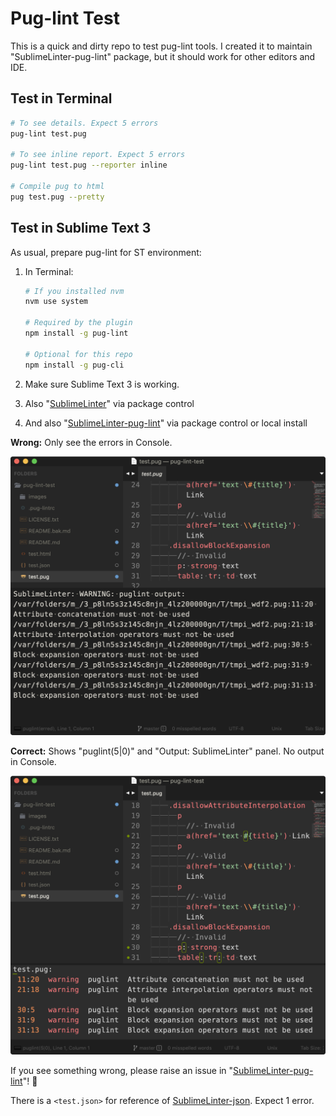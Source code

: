 # Pug-lint Test

This is a quick and dirty repo to test pug-lint tools. I created it to maintain "SublimeLinter-pug-lint" package, but it should work for other editors and IDE.

## Test in Terminal

```sh
# To see details. Expect 5 errors
pug-lint test.pug

# To see inline report. Expect 5 errors
pug-lint test.pug --reporter inline

# Compile pug to html
pug test.pug --pretty
```

## Test in Sublime Text 3

As usual, prepare pug-lint for ST environment:

1. In Terminal:

	```sh
	# If you installed nvm
	nvm use system

	# Required by the plugin
	npm install -g pug-lint

	# Optional for this repo
	npm install -g pug-cli
	```

1. Make sure Sublime Text 3 is working.
1. Also "[SublimeLinter][sublimelinter]" via package control
1. And also "[SublimeLinter-pug-lint][sublimelinter_pug]" via package control or local install

**Wrong:** Only see the errors in Console.

![SublimeLinter-pug-lint Wrong Screenshot][wrong_shot]

**Correct:** Shows "puglint(5|0)" and "Output: SublimeLinter" panel. No output in Console.

![SublimeLinter-pug-lint Correct Screenshot][correct_shot]

If you see something wrong, please raise an issue in "[SublimeLinter-pug-lint][sublimelinter_pug]"! :bow:

There is a `<test.json>` for reference of [SublimeLinter-json][sublimelinter_json]. Expect 1 error.


[wrong_shot]: images/sublimelinter-pug-lint-wrong-screenshot.png
[correct_shot]: images/sublimelinter-pug-lint-correct-screenshot.png

[sublimelinter]: https://github.com/SublimeLinter/SublimeLinter
[sublimelinter_pug]: https://github.com/SublimeLinter/SublimeLinter-pug-lint
[sublimelinter_json]: https://github.com/SublimeLinter/SublimeLinter-json
